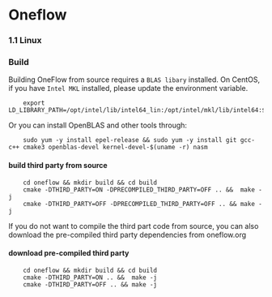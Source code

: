# Oneflow

### 1.1 Linux 

### Build

Building OneFlow from source requires a `BLAS libary` installed. On CentOS, if you have `Intel MKL` installed, please update the environment variable. 

```
    export LD_LIBRARY_PATH=/opt/intel/lib/intel64_lin:/opt/intel/mkl/lib/intel64:$LD_LIBRARY_PATH
```

Or you can install OpenBLAS and other tools through:

```
    sudo yum -y install epel-release && sudo yum -y install git gcc-c++ cmake3 openblas-devel kernel-devel-$(uname -r) nasm
```

#### build third party from source

```
    cd oneflow && mkdir build && cd build
    cmake -DTHIRD_PARTY=ON -DPRECOMPILED_THIRD_PARTY=OFF .. &&  make -j
    cmake -DTHIRD_PARTY=OFF -DPRECOMPILED_THIRD_PARTY=OFF .. && make -j
```

If you do not want to compile the third part code from source, you can also download the pre-compiled third party dependencies from oneflow.org

#### download pre-compiled third party

```
    cd oneflow && mkdir build && cd build
    cmake -DTHIRD_PARTY=ON .. &&  make -j
    cmake -DTHIRD_PARTY=OFF .. && make -j
```


